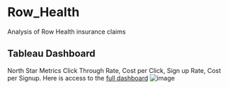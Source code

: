 # Row_Health
Analysis of Row Health insurance claims

## Tableau Dashboard
North Star Metrics
Click Through Rate, Cost per Click, Sign up Rate, Cost per Signup. Here is access to the [full dashboard](https://public.tableau.com/shared/43GSGTKB9?:display_count=n&:origin=viz_share_link)
![image](https://i.imgur.com/mnA7umW.png "image")
